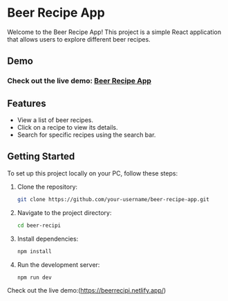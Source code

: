 # Beer Recipe App

Welcome to the Beer Recipe App! This project is a simple React application that allows users to explore different beer recipes.

## Demo

### Check out the live demo: [Beer Recipe App](https://beerrecipi.netlify.app)

## Features

- View a list of beer recipes.
- Click on a recipe to view its details.
- Search for specific recipes using the search bar.

## Getting Started

To set up this project locally on your PC, follow these steps:

1. Clone the repository:

   ```bash
   git clone https://github.com/your-username/beer-recipe-app.git

2. Navigate to the project directory:

   ```bash
   cd beer-recipi
3. Install dependencies:

   ```bash
   npm install
4. Run the development server:

   ```bash
   npm run dev
Check out the live demo:(https://beerrecipi.netlify.app/)


